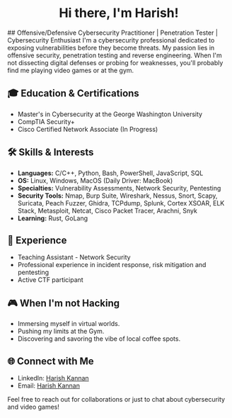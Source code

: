 <h1 align="center"> Hi there, I'm Harish! </h1>
## Offensive/Defensive Cybersecurity Practitioner | Penetration Tester | Cybersecurity Enthusiast
I'm a cybersecurity professional dedicated to exposing vulnerabilities before they become threats. My passion lies in offensive security, penetration testing and reverse engineering.  
When I'm not dissecting digital defenses or probing for weaknesses, you'll probably find me playing video games or at the gym.

## 🎓 Education & Certifications
- Master's in Cybersecurity at the George Washington University
- CompTIA Security+
- Cisco Certified Network Associate (In Progress)

## 🛠️ Skills & Interests
- **Languages:** C/C++, Python, Bash, PowerShell, JavaScript, SQL
- **OS:** Linux, Windows, MacOS (Daily Driver: MacBook)
- **Specialties:** Vulnerability Assessments, Network Security, Pentesting 
- **Security Tools:** Nmap, Burp Suite, Wireshark, Nessus, Snort, Scapy, Suricata, Peach Fuzzer, Ghidra, TCPdump, Splunk, Cortex XSOAR, ELK Stack, Metasploit, Netcat, Cisco Packet Tracer, Arachni, Snyk
- **Learning:** Rust, GoLang

## 💼 Experience
- Teaching Assistant - Network Security 
- Professional experience in incident response, risk mitigation and pentesting
- Active CTF participant

## 🎮 When I'm not Hacking
- Immersing myself in virtual worlds.
- Pushing my limits at the Gym.
- Discovering and savoring the vibe of local coffee spots.

## 🌐 Connect with Me
- LinkedIn: [Harish Kannan](https://www.linkedin.com/in/harishkannan)
- Email: [Harish Kannan](mailto:harish.kannan@gwu.edu)

Feel free to reach out for collaborations or just to chat about cybersecurity and video games!
